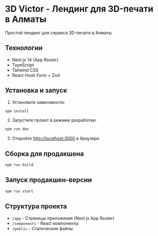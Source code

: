 # 3D Victor - Лендинг для 3D-печати в Алматы

Простой лендинг для сервиса 3D-печати в Алматы.

## Технологии

- Next.js 14 (App Router)
- TypeScript
- Tailwind CSS
- React Hook Form + Zod

## Установка и запуск

1. Установите зависимости:

```bash
npm install
```

2. Запустите проект в режиме разработки:

```bash
npm run dev
```

3. Откройте [http://localhost:3000](http://localhost:3000) в браузере.

## Сборка для продакшена

```bash
npm run build
```

## Запуск продакшен-версии

```bash
npm run start
```

## Структура проекта

- `/app` - Страницы приложения (Next.js App Router)
- `/components` - React компоненты
- `/public` - Статические файлы